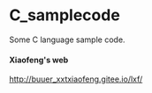 # C_samplecode

Some C language sample code.

#### Xiaofeng's web
http://buuer_xxtxiaofeng.gitee.io/lxf/
